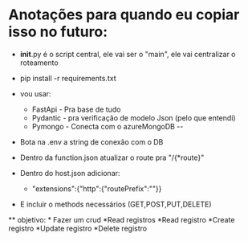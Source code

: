 # Anotações para quando eu copiar isso no futuro:
* __init__.py é o script central, ele vai ser o "main", ele vai centralizar o roteamento
* pip install -r requirements.txt
* vou usar:
    * FastApi - Pra base de tudo
    * Pydantic - pra verificação de modelo Json (pelo que entendi)
    * Pymongo - Conecta com o azureMongoDB
--
* Bota na .env a string de conexão com o DB
* Dentro da function.json atualizar o route pra "/{*route}"
* Dentro do host.json adicionar:
    * "extensions":{"http":{"routePrefix":""}}

* E incluir o methods necessários (GET,POST,PUT,DELETE)
    

** objetivo:
    * Fazer um crud
        *Read registros
        *Read registro
        *Create registro
        *Update registro
        *Delete registro